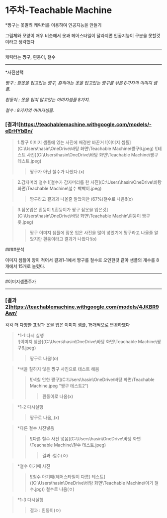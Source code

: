 1주차-Teachable Machine
=====
*짱구는 못말려 캐릭터를 이용하여 인공지능을 만들기

그림체와 모양이 매우 비슷해서 옷과 헤어스타일이 달라지면 인공지능이 구분을 못할것이라고 생각했다
***
   
캐릭터는 짱구, 흰둥이, 철수
***

*사진선택

*짱구 : 잠옷을 입고있는 짱구, 흔히아는 옷을 입고있는 짱구를 섞은 8가지의 이미지 셈플.*
      
*흰둥이 : 옷을 입지 않고있는 이미지셈플 8가지.*
      
*철수 : 8가지의 이미지셈플.*
### [결과1]<https://teachablemachine.withgoogle.com/models/-eErHYbBn/>
>1.짱구 이미지 샘플에 있는 사진에 배경만 바꾼거
>![이미지 셈플](C:\Users\hasin\OneDrive\바탕 화면\Teachable Machine\짱구6.jpeg)
>![테스트 사진](C:\Users\hasin\OneDrive\바탕 화면\Teachable Machine\짱구 테스트.jpeg)
>>짱구가 아닌 철수가 나왔다.(x)

>2.감자머리 철수
>![철수가 감자머리를 한 사진](C:\Users\hasin\OneDrive\바탕 화면\Teachable Machine\철수 빡빡이.jpeg)
>>짱구라고 결과과 나올줄 알았지만 (67%)철수로 나옴!!(o)

>3.잠옷입은 흰둥이
>![흰둥이가 짱구 잠옷을 입은것](C:\Users\hasin\OneDrive\바탕 화면\Teachable Machin\흰둥이 짱구옷.jpeg)
>>짱구 이미지 샘플에 잠옷 입은 사진을 많이 넣었기에 짱구라고 나올줄 알았지만 흰둥이라고 결과가 나왔다!(o)

####분석

이미지 셈플이 양이 적어서 결과1-1에서 짱구를 철수로 오인한것 같아 샘플의 개수를 8개에서 15개로 늘렸다.
***

#이미지셈플주가
***
### [결과2]<https://teachablemachine.withgoogle.com/models/4JKBR9Awr/>

각각 더 다양한 표정과 옷을 입은 이미지 셈플, 15개씩으로 변경하였다

>*1-1 다시 실행   
>![이미지 셈플](C:\Users\hasin\OneDrive\바탕 화면\Teachable Machine\짱구6.jpeg)
>> 짱구로 나옴!(o)

>*색을 칠하지 않은 짱구 사진으로 테스트 해봄
>>   
>>![색칠 안한 짱구](C:\Users\hasin\OneDrive\바탕 화면\Teachable Machine.jpeg "짱구 테스트2")
>>>흰둥이로 나옴(x)

>*1-2 다시실행
>>짱구로 나옴,,(x)

>*다른 철수 사진넣음  
>>![다른 철수 사진 넣음](C:\Users\hasin\OneDrive\바탕 화면\Teachable Machine\철수 테스트.jpeg)
>>>결과 :철수(ㅇ)

>*철수 아기때 사진
>>![철수 아기때(헤어스타일이 다름) 테스트]((C:\Users\hasin\OneDrive\바탕 화면\Teachable Machine\아기 철수.jpg))
>>철수로 나옴(ㅇ)

>*1-3 다시실행
>>결과 : 흰둥이(ㅇ)
